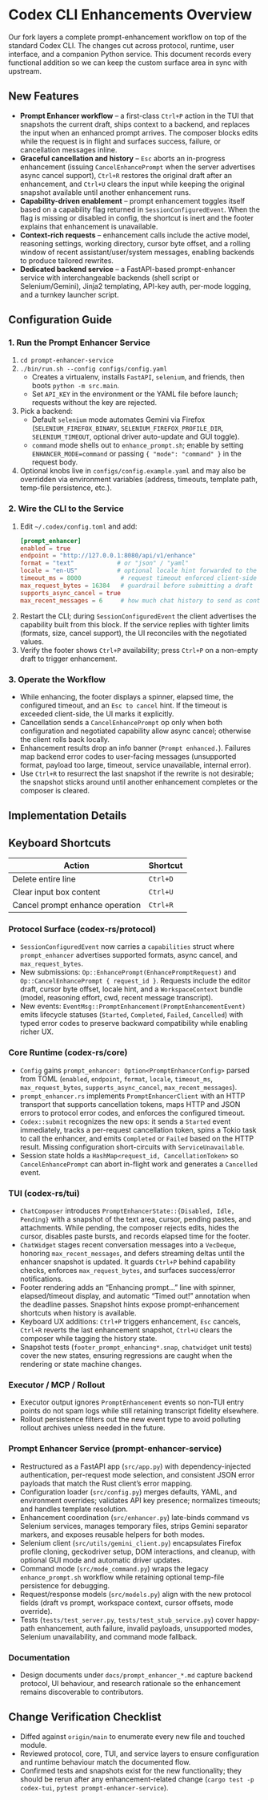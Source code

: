 # Codex CLI Enhancements Overview

Our fork layers a complete prompt-enhancement workflow on top of the standard Codex CLI. The changes cut across protocol, runtime, user interface, and a companion Python service. This document records every functional addition so we can keep the custom surface area in sync with upstream.

## New Features

- **Prompt Enhancer workflow** – a first-class `Ctrl+P` action in the TUI that snapshots the current draft, ships context to a backend, and replaces the input when an enhanced prompt arrives. The composer blocks edits while the request is in flight and surfaces success, failure, or cancellation messages inline.
- **Graceful cancellation and history** – `Esc` aborts an in-progress enhancement (issuing `CancelEnhancePrompt` when the server advertises async cancel support), `Ctrl+R` restores the original draft after an enhancement, and `Ctrl+U` clears the input while keeping the original snapshot available until another enhancement runs.
- **Capability-driven enablement** – prompt enhancement toggles itself based on a capability flag returned in `SessionConfiguredEvent`. When the flag is missing or disabled in config, the shortcut is inert and the footer explains that enhancement is unavailable.
- **Context-rich requests** – enhancement calls include the active model, reasoning settings, working directory, cursor byte offset, and a rolling window of recent assistant/user/system messages, enabling backends to produce tailored rewrites.
- **Dedicated backend service** – a FastAPI-based prompt-enhancer service with interchangeable backends (shell script or Selenium/Gemini), Jinja2 templating, API-key auth, per-mode logging, and a turnkey launcher script.

## Configuration Guide

### 1. Run the Prompt Enhancer Service
1. `cd prompt-enhancer-service`
2. `./bin/run.sh --config configs/config.yaml`
   - Creates a virtualenv, installs `FastAPI`, `selenium`, and friends, then boots `python -m src.main`.
   - Set `API_KEY` in the environment or the YAML file before launch; requests without the key are rejected.
3. Pick a backend:
   - Default `selenium` mode automates Gemini via Firefox (`SELENIUM_FIREFOX_BINARY`, `SELENIUM_FIREFOX_PROFILE_DIR`, `SELENIUM_TIMEOUT`, optional driver auto-update and GUI toggle).
   - `command` mode shells out to `enhance_prompt.sh`; enable by setting `ENHANCER_MODE=command` or passing `{ "mode": "command" }` in the request body.
4. Optional knobs live in `configs/config.example.yaml` and may also be overridden via environment variables (address, timeouts, template path, temp-file persistence, etc.).

### 2. Wire the CLI to the Service
1. Edit `~/.codex/config.toml` and add:
   ```toml
   [prompt_enhancer]
   enabled = true
   endpoint = "http://127.0.0.1:8080/api/v1/enhance"
   format = "text"            # or "json" / "yaml"
   locale = "en-US"           # optional locale hint forwarded to the service
   timeout_ms = 8000           # request timeout enforced client-side
   max_request_bytes = 16384   # guardrail before submitting a draft
   supports_async_cancel = true
   max_recent_messages = 6     # how much chat history to send as context
   ```
2. Restart the CLI; during `SessionConfiguredEvent` the client advertises the capability built from this block. If the service replies with tighter limits (formats, size, cancel support), the UI reconciles with the negotiated values.
3. Verify the footer shows `Ctrl+P` availability; press `Ctrl+P` on a non-empty draft to trigger enhancement.

### 3. Operate the Workflow
- While enhancing, the footer displays a spinner, elapsed time, the configured timeout, and an `Esc to cancel` hint. If the timeout is exceeded client-side, the UI marks it explicitly.
- Cancellation sends a `CancelEnhancePrompt` op only when both configuration and negotiated capability allow async cancel; otherwise the client rolls back locally.
- Enhancement results drop an info banner (`Prompt enhanced.`). Failures map backend error codes to user-facing messages (unsupported format, payload too large, timeout, service unavailable, internal error).
- Use `Ctrl+R` to resurrect the last snapshot if the rewrite is not desirable; the snapshot sticks around until another enhancement completes or the composer is cleared.

## Implementation Details

## Keyboard Shortcuts

| Action                               | Shortcut |
|--------------------------------------|----------|
| Delete entire line                   | `Ctrl+D` |
| Clear input box content              | `Ctrl+U` |
| Cancel prompt enhance operation      | `Ctrl+R` |

### Protocol Surface (codex-rs/protocol)
- `SessionConfiguredEvent` now carries a `capabilities` struct where `prompt_enhancer` advertises supported formats, async cancel, and `max_request_bytes`.
- New submissions: `Op::EnhancePrompt(EnhancePromptRequest)` and `Op::CancelEnhancePrompt { request_id }`. Requests include the editor draft, cursor byte offset, locale hint, and a `WorkspaceContext` bundle (model, reasoning effort, cwd, recent message transcript).
- New events: `EventMsg::PromptEnhancement(PromptEnhancementEvent)` emits lifecycle statuses (`Started`, `Completed`, `Failed`, `Cancelled`) with typed error codes to preserve backward compatibility while enabling richer UX.

### Core Runtime (codex-rs/core)
- `Config` gains `prompt_enhancer: Option<PromptEnhancerConfig>` parsed from TOML (`enabled`, `endpoint`, `format`, `locale`, `timeout_ms`, `max_request_bytes`, `supports_async_cancel`, `max_recent_messages`).
- `prompt_enhancer.rs` implements `PromptEnhancerClient` with an HTTP transport that supports cancellation tokens, maps HTTP and JSON errors to protocol error codes, and enforces the configured timeout.
- `Codex::submit` recognizes the new ops: it sends a `Started` event immediately, tracks a per-request cancellation token, spins a Tokio task to call the enhancer, and emits `Completed` or `Failed` based on the HTTP result. Missing configuration short-circuits with `ServiceUnavailable`.
- Session state holds a `HashMap<request_id, CancellationToken>` so `CancelEnhancePrompt` can abort in-flight work and generates a `Cancelled` event.

### TUI (codex-rs/tui)
- `ChatComposer` introduces `PromptEnhancerState::{Disabled, Idle, Pending}` with a snapshot of the text area, cursor, pending pastes, and attachments. While pending, the composer rejects edits, hides the cursor, disables paste bursts, and records elapsed time for the footer.
- `ChatWidget` stages recent conversation messages into a `VecDeque`, honoring `max_recent_messages`, and defers streaming deltas until the enhancer snapshot is updated. It guards `Ctrl+P` behind capability checks, enforces `max_request_bytes`, and surfaces success/error notifications.
- Footer rendering adds an “Enhancing prompt…” line with spinner, elapsed/timeout display, and automatic “Timed out!” annotation when the deadline passes. Snapshot hints expose prompt-enhancement shortcuts when history is available.
- Keyboard UX additions: `Ctrl+P` triggers enhancement, `Esc` cancels, `Ctrl+R` reverts the last enhancement snapshot, `Ctrl+U` clears the composer while tagging the history state.
- Snapshot tests (`footer_prompt_enhancing*.snap`, `chatwidget` unit tests) cover the new states, ensuring regressions are caught when the rendering or state machine changes.

### Executor / MCP / Rollout
- Executor output ignores `PromptEnhancement` events so non-TUI entry points do not spam logs while still retaining transcript fidelity elsewhere.
- Rollout persistence filters out the new event type to avoid polluting rollout archives unless needed in the future.

### Prompt Enhancer Service (prompt-enhancer-service)
- Restructured as a FastAPI app (`src/app.py`) with dependency-injected authentication, per-request mode selection, and consistent JSON error payloads that match the Rust client’s error mapping.
- Configuration loader (`src/config.py`) merges defaults, YAML, and environment overrides; validates API key presence; normalizes timeouts; and handles template resolution.
- Enhancement coordination (`src/enhancer.py`) late-binds command vs Selenium services, manages temporary files, strips Gemini separator markers, and exposes reusable helpers for both modes.
- Selenium client (`src/utils/gemini_client.py`) encapsulates Firefox profile cloning, geckodriver setup, DOM interactions, and cleanup, with optional GUI mode and automatic driver updates.
- Command mode (`src/mode_command.py`) wraps the legacy `enhance_prompt.sh` workflow while retaining optional temp-file persistence for debugging.
- Request/response models (`src/models.py`) align with the new protocol fields (draft vs prompt, workspace context, cursor offsets, mode override).
- Tests (`tests/test_server.py`, `tests/test_stub_service.py`) cover happy-path enhancement, auth failure, invalid payloads, unsupported modes, Selenium unavailability, and command mode fallback.

### Documentation
- Design documents under `docs/prompt_enhancer_*.md` capture backend protocol, UI behaviour, and research rationale so the enhancement remains discoverable to contributors.

## Change Verification Checklist

- Diffed against `origin/main` to enumerate every new file and touched module.
- Reviewed protocol, core, TUI, and service layers to ensure configuration and runtime behaviour match the documented flow.
- Confirmed tests and snapshots exist for the new functionality; they should be rerun after any enhancement-related change (`cargo test -p codex-tui`, `pytest prompt-enhancer-service`).
